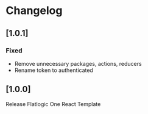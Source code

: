 # Changelog

## [1.0.1]

### Fixed

- Remove unnecessary packages, actions, reducers
- Rename token to authenticated 

## [1.0.0]

Release Flatlogic One React Template
